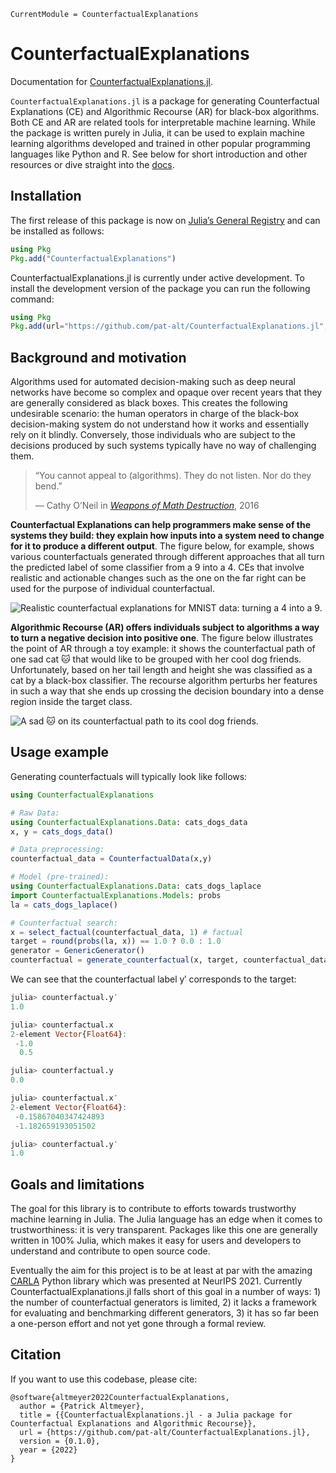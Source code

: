 ``` @meta
CurrentModule = CounterfactualExplanations
```

# CounterfactualExplanations

Documentation for [CounterfactualExplanations.jl](https://github.com/pat-alt/CounterfactualExplanations.jl).

`CounterfactualExplanations.jl` is a package for generating Counterfactual Explanations (CE) and Algorithmic Recourse (AR) for black-box algorithms. Both CE and AR are related tools for interpretable machine learning. While the package is written purely in Julia, it can be used to explain machine learning algorithms developed and trained in other popular programming languages like Python and R. See below for short introduction and other resources or dive straight into the [docs](https://pat-alt.github.io/CounterfactualExplanations.jl/dev).

## Installation

The first release of this package is now on [Julia’s General Registry](https://github.com/JuliaRegistries/General) and can be installed as follows:

``` julia
using Pkg
Pkg.add("CounterfactualExplanations")
```

CounterfactualExplanations.jl is currently under active development. To install the development version of the package you can run the following command:

``` julia
using Pkg
Pkg.add(url="https://github.com/pat-alt/CounterfactualExplanations.jl", rev="dev")
```

## Background and motivation

Algorithms used for automated decision-making such as deep neural networks have become so complex and opaque over recent years that they are generally considered as black boxes. This creates the following undesirable scenario: the human operators in charge of the black-box decision-making system do not understand how it works and essentially rely on it blindly. Conversely, those individuals who are subject to the decisions produced by such systems typically have no way of challenging them.

> “You cannot appeal to (algorithms). They do not listen. Nor do they bend.”
>
> — Cathy O’Neil in [*Weapons of Math Destruction*](https://en.wikipedia.org/wiki/Weapons_of_Math_Destruction), 2016

**Counterfactual Explanations can help programmers make sense of the systems they build: they explain how inputs into a system need to change for it to produce a different output**. The figure below, for example, shows various counterfactuals generated through different approaches that all turn the predicted label of some classifier from a 9 into a 4. CEs that involve realistic and actionable changes such as the one on the far right can be used for the purpose of individual counterfactual.

![Realistic counterfactual explanations for MNIST data: turning a 4 into a 9.](https://raw.githubusercontent.com/pat-alt/CounterfactualExplanations.jl/main/docs/src/examples/image/www/MNIST_9to4.png)

**Algorithmic Recourse (AR) offers individuals subject to algorithms a way to turn a negative decision into positive one**. The figure below illustrates the point of AR through a toy example: it shows the counterfactual path of one sad cat 🐱 that would like to be grouped with her cool dog friends. Unfortunately, based on her tail length and height she was classified as a cat by a black-box classifier. The recourse algorithm perturbs her features in such a way that she ends up crossing the decision boundary into a dense region inside the target class.

![A sad 🐱 on its counterfactual path to its cool dog friends.](https://raw.githubusercontent.com/pat-alt/CounterfactualExplanations.jl/main/docs/src/www/recourse_laplace.gif)

## Usage example

Generating counterfactuals will typically look like follows:

``` julia
using CounterfactualExplanations

# Raw Data:
using CounterfactualExplanations.Data: cats_dogs_data
x, y = cats_dogs_data()

# Data preprocessing:
counterfactual_data = CounterfactualData(x,y)

# Model (pre-trained):
using CounterfactualExplanations.Data: cats_dogs_laplace
import CounterfactualExplanations.Models: probs
la = cats_dogs_laplace()

# Counterfactual search:
x = select_factual(counterfactual_data, 1) # factual
target = round(probs(la, x)) == 1.0 ? 0.0 : 1.0
generator = GenericGenerator()
counterfactual = generate_counterfactual(x, target, counterfactual_data, la, generator)
```

We can see that the counterfactual label y′ corresponds to the target:

``` julia
julia> counterfactual.y′
1.0

julia> counterfactual.x
2-element Vector{Float64}:
 -1.0
  0.5

julia> counterfactual.y
0.0

julia> counterfactual.x′
2-element Vector{Float64}:
 -0.15867040347424893
 -1.182659193051502

julia> counterfactual.y′
1.0
```

## Goals and limitations

The goal for this library is to contribute to efforts towards trustworthy machine learning in Julia. The Julia language has an edge when it comes to trustworthiness: it is very transparent. Packages like this one are generally written in 100% Julia, which makes it easy for users and developers to understand and contribute to open source code.

Eventually the aim for this project is to be at least at par with the amazing [CARLA](https://github.com/carla-recourse/CARLA) Python library which was presented at NeurIPS 2021. Currently CounterfactualExplanations.jl falls short of this goal in a number of ways: 1) the number of counterfactual generators is limited, 2) it lacks a framework for evaluating and benchmarking different generators, 3) it has so far been a one-person effort and not yet gone through a formal review.

## Citation

If you want to use this codebase, please cite:

    @software{altmeyer2022CounterfactualExplanations,
      author = {Patrick Altmeyer},
      title = {{CounterfactualExplanations.jl - a Julia package for Counterfactual Explanations and Algorithmic Recourse}},
      url = {https://github.com/pat-alt/CounterfactualExplanations.jl},
      version = {0.1.0},
      year = {2022}
    }
